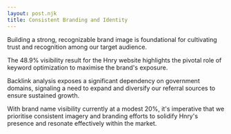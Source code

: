 ```yaml
---
layout: post.njk
title: Consistent Branding and Identity
---
```


Building a strong, recognizable brand image is foundational for cultivating trust and recognition among our target audience.

The 48.9% visibility result for the Hnry website highlights the pivotal role of keyword optimization to maximise the brand's exposure.

Backlink analysis exposes a significant dependency on government domains, signaling a need to expand and diversify our referral sources to ensure sustained growth.

With brand name visibility currently at a modest 20%, it's imperative that we prioritise consistent imagery and branding efforts to solidify Hnry's presence and resonate effectively within the market.